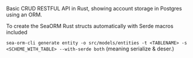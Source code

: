 Basic CRUD RESTFUL API in Rust, showing account storage in Postgres using an ORM.

To create the SeaORM Rust structs automatically with Serde macros included

`sea-orm-cli generate entity -o src/models/entities -t <TABLENAME> -s <SCHEME_WITH_TABLE> --with-serde both` (meaning serialize & deser.)
